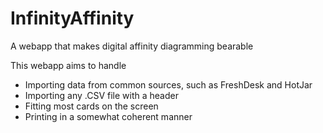 # InfinityAffinity
A webapp that makes digital affinity diagramming bearable

This webapp aims to handle 
- Importing data from common sources, such as FreshDesk and HotJar 
- Importing any .CSV file with a header 
- Fitting most cards on the screen
- Printing in a somewhat coherent manner

